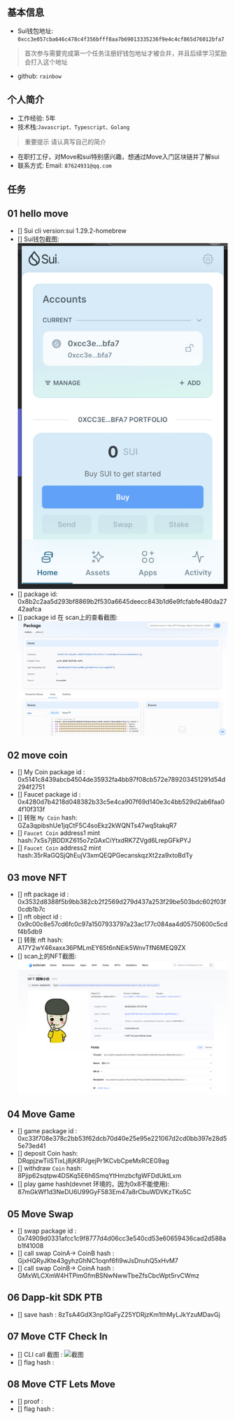 ## 基本信息
- Sui钱包地址: `0xcc3e057cba646c478c4f356bfff8aa7b69013335236f9e4c4cf865d76012bfa7`
> 首次参与需要完成第一个任务注册好钱包地址才被合并，并且后续学习奖励会打入这个地址
- github: `rainbow`

## 个人简介
- 工作经验: 5年
- 技术栈:`Javascript、Typescript、Golang`
> 重要提示 请认真写自己的简介
- 在职打工仔，对Move和sui特别感兴趣，想通过Move入门区块链并了解sui
- 联系方式: Email: `87624931@qq.com`

## 任务

##   01 hello move  
- [] Sui cli version:sui 1.29.2-homebrew
- [] Sui钱包截图:![alt text](images/sui.png)
- [] package id: 0x8b2c2aa5d293bf8869b2f530a6645deecc843b1d6e9fcfabfe480da2742aafca
- [] package id 在 scan上的查看截图:![alt text](images/scan.png)

##   02 move coin
- [] My Coin package id : 0x5141c8439abcb4504de35932fa4bb97f08cb572e789203451291d54d294f2751
- [] Faucet package id : 0x4280d7b4218d048382b33c5e4ca907f69d140e3c4bb529d2ab6faa04f10f313f
- [] 转账 `My Coin` hash: GZa3qpibshUe1jqCtF5C4soEkz2kWQNTs47wq5takqR7
- [] `Faucet Coin` address1 mint hash:7xSs7jBDDXZ615o7zGAxCiYtxdRK7ZVgd6LrepGFkPYJ
- [] `Faucet Coin` address2 mint hash:35rRaGQSjQhEujV3xmQEQPGecanskqzXt2za9xtoBdTy

##   03 move NFT
- [] nft package id : 0x3532d8388f5b9bb382cb2f2569d279d437a253f29be503bdc602f03f0cdb1b7c
- [] nft object id : 0x9c00c8e57cd6fc0c97a1507933797a23ac177c084aa4d05750600c5cdf4b5db9
- [] 转账 nft  hash: A17Y2wY46xaxx36PMLmEY65t6nNEik5WnvTfN6MEQ9ZX
- [] scan上的NFT截图:![Scan截图](./images/nft.png)

##   04 Move Game
- [] game package id : 0xc33f708e378c2bb53f62dcb70d40e25e95e221067d2cd0bb397e28d55e73ed41
- [] deposit Coin hash: DRqpjzwTiiSTixLj8jK8PJgejPr1KCvbCpeMxRCEG9ag
- [] withdraw `Coin` hash: 8Pjip62sqtpw4DSKq5E6h6SmqYtHmzbcfgWFDdUktLxm
- [] play game hash(devnet 环境的，因为0x8不能使用): 87mGkWf1d3NeDU6U99GyF583Em47a8rCbuWDVKzTKo5C

##   05 Move Swap
- [] swap package id : 0x74909d0331afcc1c9f8777d4d06cc3e540cd53e60659436cad2d588ab1f41008
- [] call swap CoinA-> CoinB  hash : GjxHQRyJKte43gyhzGhNC1oqnf6fi9wJsDnuhQ5xHvM7
- [] call swap CoinB-> CoinA  hash : GMxWLCXmW4HTPimGfmBSNwNwwTbeZfsCbcWpt5rvCWmz

##   06 Dapp-kit SDK PTB
- [] save hash : 8zTsA4GdX3np1GaFyZ25YDRjzKm1thMyLJkYzuMDavGj

##   07 Move CTF Check In
- [] CLI call 截图 : ![截图](./images/你的图片地址)
- [] flag hash :

##   08 Move CTF Lets Move
- [] proof : 
- [] flag hash :
